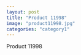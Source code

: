 ```yaml
---
layout: post
title: "Product 11998"
image: "product11998.jpg"
categories: "category1"
---
```

Product 11998
